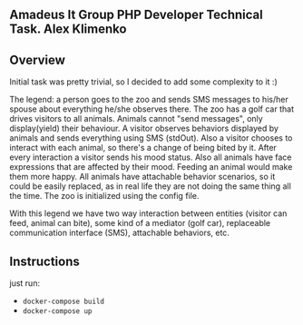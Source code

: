 ## Amadeus It Group PHP Developer Technical Task. Alex Klimenko

## Overview

Initial task was pretty trivial, so I decided to add some complexity to it :)

The legend: a person goes to the zoo and sends SMS messages to his/her spouse about
everything he/she observes there. The zoo has a golf car that drives visitors to
all animals. Animals cannot "send messages", only display(yield) their behaviour. 
A visitor observes behaviors displayed by animals and sends everything using SMS (stdOut).
Also a visitor chooses to interact with each animal, so there's a change of
being bited by it. After every interaction a visitor sends his mood status. 
Also all animals have face expressions that are affected by their mood. 
Feeding an animal would make them more happy. All animals have attachable behavior scenarios, 
so it could be easily replaced, as in real life they are not doing the same thing all 
the time. The zoo is initialized using the config file.
  
With this legend we have two way interaction between entities (visitor can feed, 
animal can bite), some kind of a mediator (golf car), replaceable communication
interface (SMS), attachable behaviors, etc.

## Instructions

just run:

* `docker-compose build`
* `docker-compose up`